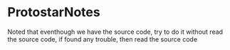 # ProtostarNotes
Noted that eventhough we have the source code, try to do it without read the source code, if found any trouble, then read the source code
